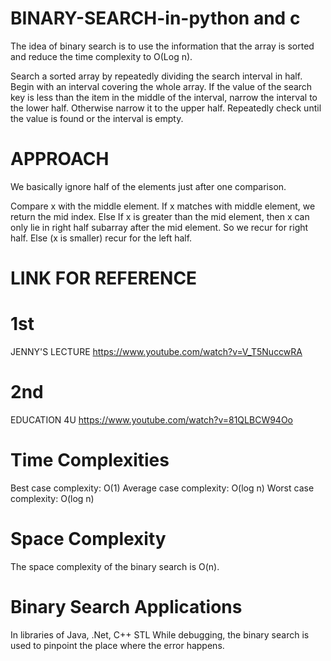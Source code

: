 # BINARY-SEARCH-in-python and c

The idea of binary search is to use the information that the array is sorted and reduce the time complexity to O(Log n).


Search a sorted array by repeatedly dividing the search interval in half. Begin with an interval covering the whole array. If the value of the search key is less than the item in the middle of the interval, narrow the interval to the lower half. Otherwise narrow it to the upper half. Repeatedly check until the value is found or the interval is empty.

# APPROACH


We basically ignore half of the elements just after one comparison.

Compare x with the middle element.
If x matches with middle element, we return the mid index.
Else If x is greater than the mid element, then x can only lie in right half subarray after the mid element. So we recur for right half.
Else (x is smaller) recur for the left half.

# LINK FOR REFERENCE
# 1st
JENNY'S LECTURE
https://www.youtube.com/watch?v=V_T5NuccwRA
# 2nd
EDUCATION 4U
https://www.youtube.com/watch?v=81QLBCW94Oo

# Time Complexities

Best case complexity: O(1)
Average case complexity: O(log n)
Worst case complexity: O(log n)
# Space Complexity

The space complexity of the binary search is O(n).

# Binary Search Applications
In libraries of Java, .Net, C++ STL
While debugging, the binary search is used to pinpoint the place where the error happens.
